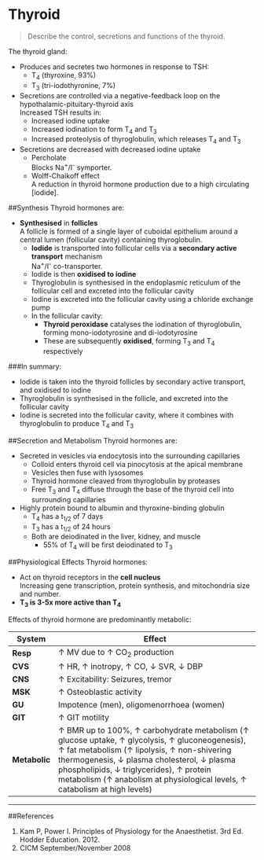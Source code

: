 # Thyroid
> Describe the control, secretions and functions of the thyroid.

The thyroid gland:
* Produces and secretes two hormones in response to TSH:
  * T<sub>4</sub> (thyroxine, 93%)
  * T<sub>3</sub> (tri-iodothyronine, 7%)
* Secretions are controlled via a negative-feedback loop on the hypothalamic-pituitary-thyroid axis  
Increased TSH results in:
  * Increased iodine uptake
  * Increased iodination to form T<sub>4</sub> and T<sub>3</sub>
  * Increased proteolysis of thyroglobulin, which releases T<sub>4</sub> and T<sub>3</sub>
* Secretions are decreased with decreased iodine uptake
  * Percholate  
  Blocks Na<sup>+</sup>/I<sup>-</sup> symporter.
  * Wolff-Chaikoff effect  
  A reduction in thyroid hormone production due to a high circulating [iodide].


##Synthesis
Thyroid hormones are:
* **Synthesised** in **follicles**  
A follicle is formed of a single layer of cuboidal epithelium around a central lumen (follicular cavity) containing thyroglobulin.
  * **Iodide** is transported into follicular cells via a **secondary active transport** mechanism  
  Na<sup>+</sup>/I<sup>-</sup> co-transporter.
  * Iodide is then **oxidised to iodine**
  * Thyroglobulin is synthesised in the endoplasmic reticulum of the follicular cell and excreted into the follicular cavity
  * Iodine is excreted into the follicular cavity using a chloride exchange pump
  * In the follicular cavity:
    * **Thyroid peroxidase** catalyses the iodination of thyroglobulin, forming mono-iodotyrosine and di-iodotyrosine
    * These are subsequently **oxidised**, forming T<sub>3</sub> and T<sub>4</sub> respectively

###In summary:
* Iodide is taken into the thyroid follicles by secondary active transport, and oxidised to iodine
* Thyroglobulin is synthesised in the follicle, and excreted into the follicular cavity
* Iodine is secreted into the follicular cavity, where it combines with thyroglobulin to produce T<sub>4</sub> and T<sub>3</sub>

##Secretion and Metabolism
Thyroid hormones are:
* Secreted in vesicles via endocytosis into the surrounding capillaries
  * Colloid enters thyroid cell via pinocytosis at the apical membrane
  * Vesicles then fuse with lysosomes
  * Thyroid hormone cleaved from thyroglobulin by proteases
  * Free T<sub>3</sub> and T<sub>4</sub> diffuse through the base of the thyroid cell into surrounding capillaries
* Highly protein bound to albumin and thyroxine-binding globulin
  * T<sub>4</sub> has a t<sub>1/2</sub> of 7 days
  * T<sub>3</sub> has a t<sub>1/2</sub> of 24 hours
  * Both are deiodinated in the liver, kidney, and muscle
    * 55% of T<sub>4</sub> will be first deiodinated to T<sub>3</sub>

##Physiological Effects
Thyroid hormones:
* Act on thyroid receptors in the **cell nucleus**  
Increasing gene transcription, protein synthesis, and mitochondria size and number. 
* **T<sub>3</sub> is 3-5x more active than T<sub>4</sub>**

Effects of thyroid hormone are predominantly metabolic:

|System|Effect|
|--|--|
|**Resp**| ↑ MV due to ↑ CO<sub>2</sub> production
|**CVS**|↑ HR, ↑ inotropy, ↑ CO, ↓ SVR, ↓ DBP
|**CNS**|↑ Excitability: Seizures, tremor
|**MSK**|↑ Osteoblastic activity
|**GU**|Impotence (men), oligomenorrhoea (women)
|**GIT**|↑ GIT motility
|**Metabolic**|↑ BMR up to 100%, ↑ carbohydrate metabolism (↑ glucose uptake, ↑ glycolysis, ↑ gluconeogenesis), ↑ fat metabolism (↑ lipolysis, ↑ non-shivering thermogenesis, ↓ plasma cholesterol, ↓ plasma phospholipids, ↓ triglycerides), ↑ protein metabolism (↑ anabolism at physiological levels, ↑ catabolism at high levels)

---
##References
1. Kam P, Power I. Principles of Physiology for the Anaesthetist. 3rd Ed. Hodder Education. 2012.
2. CICM September/November 2008